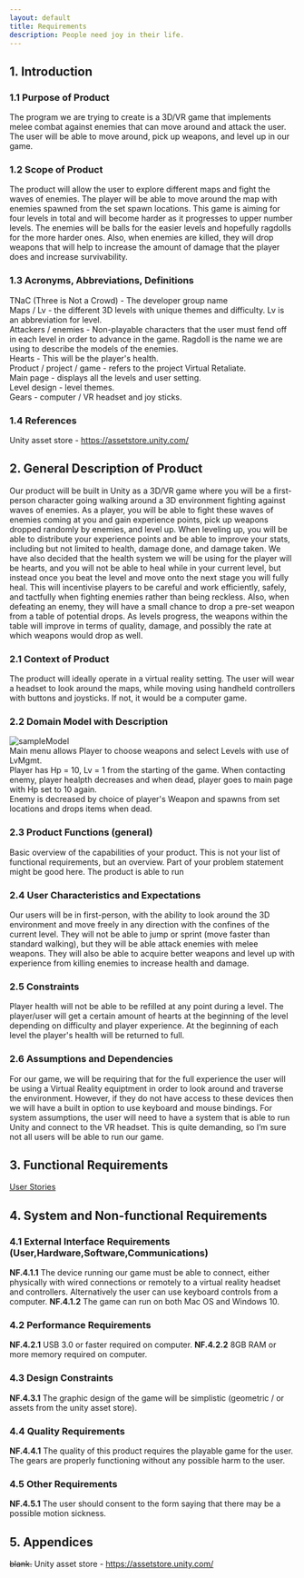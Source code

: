 ```yaml
---
layout: default
title: Requirements
description: People need joy in their life.
---
```


## 1. Introduction

### 1.1 Purpose of Product

The program we are trying to create is a 3D/VR game that implements melee combat against enemies that can move around and attack the user. The user will be able to move around, pick up weapons, and level up in our game.


### 1.2 Scope of Product

The product will allow the user to explore different maps and fight the waves of enemies. The player will be able to move around the map with enemies spawned from the set spawn locations. This game is aiming for four levels in total and will become harder as it progresses to upper number levels. The enemies will be balls for the easier levels and hopefully ragdolls for the more harder ones. Also, when enemies are killed, they will drop weapons that will help to increase the amount of damage that the player does and increase survivability.


### 1.3 Acronyms, Abbreviations, Definitions

TNaC (Three is Not a Crowd) - The developer group name  
Maps / Lv - the different 3D levels with unique themes and difficulty. Lv is an abbreviation for level.  
Attackers / enemies - Non-playable characters that the user must fend off in each level in order to advance in the game. Ragdoll is the name we are using to describe the models of the enemies.  
Hearts - This will be the player's health.  
Product / project / game - refers to the project Virtual Retaliate.  
Main page - displays all the levels and user setting.  
Level design - level themes.  
Gears - computer / VR headset and joy sticks.  


### 1.4 References  
Unity asset store - https://assetstore.unity.com/


## 2. General Description of Product
Our product will be built in Unity as a 3D/VR game where you will be a first-person character going walking around a 3D environment fighting against waves of enemies. As a player, you will be able to fight these waves of enemies coming at you and gain experience points, pick up weapons dropped randomly by enemies, and level up. When leveling up, you will be able to distribute your experience points and be able to improve your stats, including but not limited to health, damage done, and damage taken. We have also decided that the health system we will be using for the player will be hearts, and you will not be able to heal while in your current level, but instead once you beat the level and move onto the next stage you will fully heal. This will incentivise players to be careful and work efficiently, safely, and tactfully when fighting enemies rather than being reckless. Also, when defeating an enemy, they will have a small chance to drop a pre-set weapon from a table of potential drops. As levels progress, the weapons within the table will improve in terms of quality, damage, and possibly the rate at which weapons would drop as well.


### 2.1 Context of Product
The product will ideally operate in a virtual reality setting. The user will wear a headset to look around the maps, while moving using handheld controllers with buttons and joysticks. If not, it would be a computer game.


### 2.2 Domain Model with Description
![sampleModel](https://user-images.githubusercontent.com/65105285/112574367-b9c09300-8db3-11eb-93e5-bc9bce23f6f2.png?raw=true)  
Main menu allows Player to choose weapons and select Levels with use of LvMgmt.   
Player has Hp = 10, Lv = 1 from the starting of the game. When contacting enemy, player healpth decreases and when dead, player goes to main page with Hp set to 10 again.  
Enemy is decreased by choice of player's Weapon and spawns from set locations and drops items when dead.  


### 2.3 Product Functions (general)
Basic overview of the capabilities of your product. This is not your list of functional requirements, but an overview. Part of your problem statement might be good here.
The product is able to run
 
 
### 2.4 User Characteristics and Expectations
Our users will be in first-person, with the ability to look around the 3D environment and move freely in any direction with the confines of the current level. They will not be able to jump or sprint (move faster than standard walking), but they will be able attack enemies with melee weapons. They will also be able to acquire better weapons and level up with experience from killing enemies to increase health and damage.


### 2.5 Constraints
Player health will not be able to be refilled at any point during a level. The player/user will get a certain amount of hearts at the beginning of the level depending on difficulty and player experience. At the beginning of each level the player's health will be returned to full.


### 2.6 Assumptions and Dependencies
For our game, we will be requiring that for the full experience the user will be using a Virtual Reality equiptment in order to look around and traverse the environment. However, if they do not have access to these devices then we will have a built in option to use keyboard and mouse bindings. For system assumptions, the user will need to have a system that is able to run Unity and connect to the VR headset. This is quite demanding, so I’m sure not all users will be able to run our game.


## 3. Functional Requirements
[User Stories](https://jsy4.github.io/TNaC/userstories)


## 4. System and Non-functional Requirements

### 4.1 External Interface Requirements (User,Hardware,Software,Communications)

**NF.4.1.1** The device running our game must be able to connect, either physically with wired connections or remotely to a virtual reality headset and controllers. Alternatively the user can use keyboard controls from a computer.
**NF.4.1.2** The game can run on both Mac OS and Windows 10.


### 4.2 Performance Requirements

**NF.4.2.1** USB 3.0 or faster required on computer.
**NF.4.2.2** 8GB RAM or more memory required on computer.


### 4.3 Design Constraints

**NF.4.3.1** The graphic design of the game will be simplistic (geometric / or assets from the unity asset store).
 
 
### 4.4 Quality Requirements

**NF.4.4.1** The quality of this product requires the playable game for the user. The gears are properly functioning without any possible harm to the user.

### 4.5 Other Requirements

**NF.4.5.1** The user should consent to the form saying that there may be a possible motion sickness.
 
## 5. Appendices
~~blank.~~  Unity asset store - https://assetstore.unity.com/

